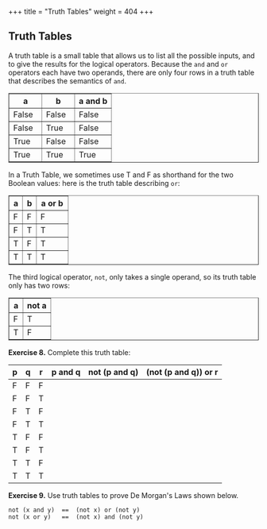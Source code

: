 +++
title = "Truth Tables"
weight = 404
+++

## Truth Tables

A truth table is a small table that allows us to list all the possible inputs,
and to give the results for the logical operators.  Because the ```and``` and ```or```
operators each have two operands, there are only four rows in a truth table that
describes the semantics of ```and```.

<div><table border="1" class="docutils">
<colgroup>
<col width="32%" />
<col width="32%" />
<col width="36%" />
</colgroup>
<thead valign="bottom">
<tr class="row-odd"><th class="head">a</th>
<th class="head">b</th>
<th class="head">a and b</th>
</tr>
</thead>
<tbody valign="top">
<tr class="row-even"><td>False</td>
<td>False</td>
<td>False</td>
</tr>
<tr class="row-odd"><td>False</td>
<td>True</td>
<td>False</td>
</tr>
<tr class="row-even"><td>True</td>
<td>False</td>
<td>False</td>
</tr>
<tr class="row-odd"><td>True</td>
<td>True</td>
<td>True</td>
</tr>
</tbody>
</table>
</div>

In a Truth Table, we sometimes use T and F as shorthand for the two
Boolean values: here is the truth table describing ```or```:

<div><table border="1" class="docutils">
<colgroup>
<col width="23%" />
<col width="23%" />
<col width="54%" />
</colgroup>
<thead valign="bottom">
<tr class="row-odd"><th class="head">a</th>
<th class="head">b</th>
<th class="head">a or b</th>
</tr>
</thead>
<tbody valign="top">
<tr class="row-even"><td>F</td>
<td>F</td>
<td>F</td>
</tr>
<tr class="row-odd"><td>F</td>
<td>T</td>
<td>T</td>
</tr>
<tr class="row-even"><td>T</td>
<td>F</td>
<td>T</td>
</tr>
<tr class="row-odd"><td>T</td>
<td>T</td>
<td>T</td>
</tr>
</tbody>
</table>
</div>

The third logical operator, ```not```, only takes a single operand, so its truth table
only has two rows:

<div><table border="1" class="docutils">
<colgroup>
<col width="33%" />
<col width="67%" />
</colgroup>
<thead valign="bottom">
<tr class="row-odd"><th class="head">a</th>
<th class="head">not a</th>
</tr>
</thead>
<tbody valign="top">
<tr class="row-even"><td>F</td>
<td>T</td>
</tr>
<tr class="row-odd"><td>T</td>
<td>F</td>
</tr>
</tbody>
</table>
</div>

**Exercise 8.** Complete this truth table:

| p | q | r | p and q | not (p and q) | (not (p and q)) or r |
|---|---|---|---------|---------------|----------------------|
| F | F | F |         |               |                      |
| F | F | T |         |               |                      |
| F | T | F |         |               |                      |
| F | T | T |         |               |                      |
| T | F | F |         |               |                      |
| T | F | T |         |               |                      |
| T | T | F |         |               |                      |
| T | T | T |         |               |                      |

**Exercise 9.** Use truth tables to prove De Morgan's Laws shown below.

```
not (x and y)  ==  (not x) or (not y)
not (x or y)   ==  (not x) and (not y)
```